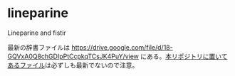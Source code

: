 # lineparine
Lineparine and fistir

最新の辞書ファイルは https://drive.google.com/file/d/18-GQVxA0Q8chGDIpPtCcpkqTCsJK4PuY/view にある。[本リポジトリに置いてあるファイル](https://github.com/jurliyuuri/lineparine/blob/master/dictionary/lineparine.dic)は必ずしも最新でないので注意。
